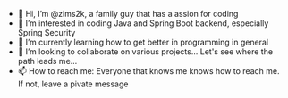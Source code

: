- 👋 Hi, I’m @zims2k, a family guy that has a assion for coding
- 👀 I’m interested in coding Java and Spring Boot backend, especially Spring Security
- 🌱 I’m currently learning how to get better in programming in general
- 💞️ I’m looking to collaborate on various projects... Let's see where the path leads me...
- 📫 How to reach me: Everyone that knows me knows how to reach me. If not, leave a pivate message

<!---
zims2k/zims2k is a ✨ special ✨ repository because its `README.md` (this file) appears on your GitHub profile.
You can click the Preview link to take a look at your changes.
--->
